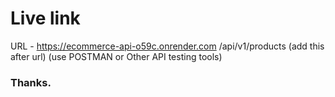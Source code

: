 # Live link
URL - https://ecommerce-api-o59c.onrender.com
/api/v1/products (add this after url)
(use POSTMAN or Other API testing tools)
### Thanks.
